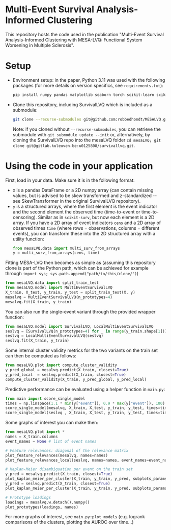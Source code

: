 # Multi-Event Survival Analysis-Informed Clustering
This repository hosts the code used in the publication "Multi-Event Survival Analysis-Informed Clustering with MESA-LVQ: Functional System Worsening in Multiple Sclerosis".

# Setup
- Environment setup: in the paper, Python 3.11 was used with the following packages (for more details on version specifics, see `requirements.txt`):
    ```bash
    pip install numpy pandas matplotlib seaborn torch scikit-learn scikit-survival genieclust
    ```
- Clone this repository, including SurvivalLVQ which is included as a submodule:
    ```bash
    git clone --recurse-submodules git@github.com:robbedhondt/MESALVQ.git
    ```
    Note: if you cloned without `--recurse-submodules`, you can retrieve the submodule with `git submodule update --init` or, alternatively, by cloning the SurvivalLVQ repo into the mesaLVQ folder `cd mesaLVQ; git clone git@gitlab.kuleuven.be:u0125808/survivallvq.git`.

# Using the code in your application
First, load in your data. Make sure it is in the following format: 
- `X` is a pandas DataFrame or a 2D numpy array (can contain missing values, but is advised to be skew transformed and z-standardized -- see SkewTransformer in the original SurvivalLVQ repository).
- `y` is a structured arrays, where the first element is the event indicator and the second element the observed time (time-to-event or time-to-censoring). Similar as in `scikit-surv`, but now each element is a 2D array. If you have a 2D array of event indicators `cens` and a 2D array of observed times `time` (where rows = observations, columns = different events), you can transform these into the 2D structured array with a utility function:
    ```python
    from mesaLVQ.data import multi_surv_from_arrays
    y = multi_surv_from_arrays(cens, time)
    ```

Fitting MESA-LVQ then becomes as simple as (assuming this repository clone is part of the Python path, which can be achieved for example through `import sys; sys.path.append("path/to/this/clone/")`)
```python
from mesaLVQ.data import split_train_test
from mesaLVQ.model import MultiEventSurvivalLVQ
X_train, X_test, y_train, y_test = split_train_test(X, y)
mesalvq = MultiEventSurvivalLVQ(n_prototypes=4)
mesalvq.fit(X_train, y_train)
```

You can also run the single-event variant through the provided wrapper function:
```python
from mesaLVQ.model import SurvivalLVQ, LocalMultiEventSurvivalLVQ
seslvq = [SurvivalLVQ(n_prototypes=4) for _ in range(y_train.shape[1])]
seslvq = LocalMultiEventSurvivalLVQ(seslvq)
seslvq.fit(X_train, y_train)
```

Some internal cluster validity metrics for the two variants on the train set can then be computed as follows:
```python
from mesaLVQ.plot import compute_cluster_validity
y_pred_global = mesalvq.predict(X_train, closest=True)
y_pred_local  = seslvq.predict(X_train, closest=True)
compute_cluster_validity(X_train, y_pred_global, y_pred_local)
```

Predictive performance can be evaluated using a helper function in `main.py`:
```python
from main import score_single_model
times = np.linspace(1.1 * min(y["event"]), 0.9 * max(y["event"]), 100) # to calculate IBS / IAUROC
score_single_model(mesalvq, X_train, X_test, y_train, y_test, times=times) 
score_single_model(seslvq , X_train, X_test, y_train, y_test, times=times) 
```

Some graphs of interest you can make then:
```python
from mesaLVQ.plot import *
names = X_train.columns
event_names = None # list of event names

# Feature relevances: diagonal of the relevance matrix
plot_feature_relevances(mesalvq, names=names)
plot_feature_relevances_local(seslvq, names=names, event_names=event_names)

# Kaplan-Meier disambiguation per event on the train set
y_pred = mesalvq.predict(X_train, closest=True)
plot_kaplan_meier_per_cluster(X_train, y_train, y_pred, subplots_params=dict(nrows=2, ncols=4, figsize=(9,4)))
y_pred = seslvq.predict(X_train, closest=True)
plot_kaplan_meier_per_cluster(X_train, y_train, y_pred, subplots_params=dict(nrows=2, ncols=4, figsize=(9,4)))

# Prototype loadings
loadings = mesalvq.w.detach().numpy()
plot_prototypes(loadings, names)
```

For more graphs of interest, see `main.py:plot_models` (e.g. logrank comparisons of the clusters, plotting the AUROC over time...)

